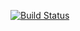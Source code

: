 [![Build Status](https://travis-ci.org/komissarovrodion21/lab10.svg?branch=master)](https://travis-ci.org/komissarovrodion21/lab13)
